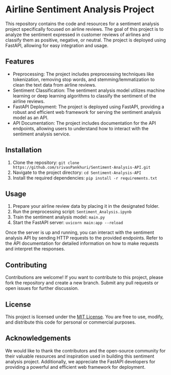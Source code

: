 # Airline Sentiment Analysis Project

This repository contains the code and resources for a sentiment analysis project specifically focused on airline reviews. The goal of this project is to analyze the sentiment expressed in customer reviews of airlines and classify them as positive, negative, or neutral. The project is deployed using FastAPI, allowing for easy integration and usage.

## Features

- Preprocessing: The project includes preprocessing techniques like tokenization, removing stop words, and stemming/lemmatization to clean the text data from airline reviews.
- Sentiment Classification: The sentiment analysis model utilizes machine learning or deep learning algorithms to classify the sentiment of the airline reviews.
- FastAPI Deployment: The project is deployed using FastAPI, providing a robust and efficient web framework for serving the sentiment analysis model as an API.
- API Documentation: The project includes documentation for the API endpoints, allowing users to understand how to interact with the sentiment analysis service.

## Installation

1. Clone the repository: `git clone https://github.com/srivasPankhuri/Sentiment-Analysis-API.git`
2. Navigate to the project directory: `cd Sentiment-Analysis-API`
3. Install the required dependencies: `pip install -r requirements.txt`

## Usage

1. Prepare your airline review data by placing it in the designated folder.
2. Run the preprocessing script: `Sentiment_Analysis.ipynb`
3. Train the sentiment analysis model: `main.py`
4. Start the FastAPI server: `uvicorn main:app --reload`

Once the server is up and running, you can interact with the sentiment analysis API by sending HTTP requests to the provided endpoints. Refer to the API documentation for detailed information on how to make requests and interpret the responses.

## Contributing

Contributions are welcome! If you want to contribute to this project, please fork the repository and create a new branch. Submit any pull requests or open issues for further discussion.

## License

This project is licensed under the [MIT License](LICENSE). You are free to use, modify, and distribute this code for personal or commercial purposes.

## Acknowledgements

We would like to thank the contributors and the open-source community for their valuable resources and inspiration used in building this sentiment analysis project. Additionally, we appreciate the FastAPI developers for providing a powerful and efficient web framework for deployment.
